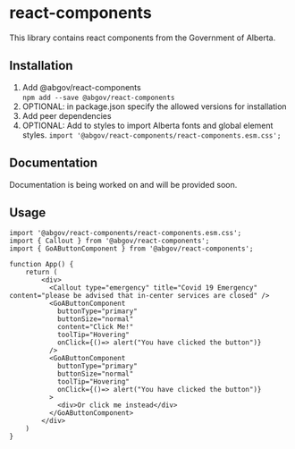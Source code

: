 # react-components

This library contains react components from the Government of Alberta.

## Installation

1. Add @abgov/react-components  
````npm add --save @abgov/react-components````
2. OPTIONAL: in package.json specify the allowed versions for installation
3. Add peer dependencies  
4. OPTIONAL: Add to styles to import Alberta fonts and global element styles. 
````import '@abgov/react-components/react-components.esm.css';````

## Documentation

Documentation is being worked on and will be provided soon.

## Usage

```
import '@abgov/react-components/react-components.esm.css';
import { Callout } from '@abgov/react-components';
import { GoAButtonComponent } from '@abgov/react-components';

function App() {
    return (
        <div>
          <Callout type="emergency" title="Covid 19 Emergency" content="please be advised that in-center services are closed" />
          <GoAButtonComponent
            buttonType="primary"
            buttonSize="normal"
            content="Click Me!"
            toolTip="Hovering"
            onClick={()=> alert("You have clicked the button")}
          />
          <GoAButtonComponent
            buttonType="primary"
            buttonSize="normal"
            toolTip="Hovering"
            onClick={()=> alert("You have clicked the button")}
          >
            <div>Or click me instead</div>
          </GoAButtonComponent>
        </div>
    )
}

```
